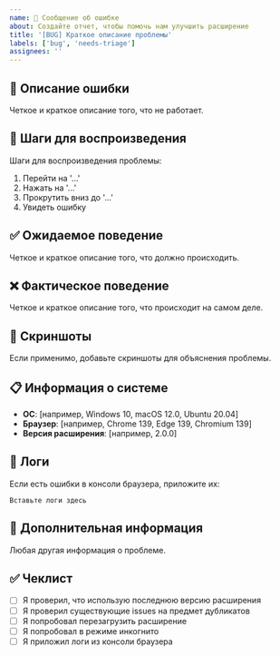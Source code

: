```yaml
---
name: 🐛 Сообщение об ошибке
about: Создайте отчет, чтобы помочь нам улучшить расширение
title: '[BUG] Краткое описание проблемы'
labels: ['bug', 'needs-triage']
assignees: ''
---
```


## 🐛 Описание ошибки
Четкое и краткое описание того, что не работает.

## 🔄 Шаги для воспроизведения
Шаги для воспроизведения проблемы:
1. Перейти на '...'
2. Нажать на '...'
3. Прокрутить вниз до '...'
4. Увидеть ошибку

## ✅ Ожидаемое поведение
Четкое и краткое описание того, что должно происходить.

## ❌ Фактическое поведение
Четкое и краткое описание того, что происходит на самом деле.

## 📸 Скриншоты
Если применимо, добавьте скриншоты для объяснения проблемы.

## 📋 Информация о системе
- **ОС**: [например, Windows 10, macOS 12.0, Ubuntu 20.04]
- **Браузер**: [например, Chrome 139, Edge 139, Chromium 139]
- **Версия расширения**: [например, 2.0.0]

## 📝 Логи
Если есть ошибки в консоли браузера, приложите их:

```
Вставьте логи здесь
```

## 🔧 Дополнительная информация
Любая другая информация о проблеме.

## ✅ Чеклист
- [ ] Я проверил, что использую последнюю версию расширения
- [ ] Я проверил существующие issues на предмет дубликатов
- [ ] Я попробовал перезагрузить расширение
- [ ] Я попробовал в режиме инкогнито
- [ ] Я приложил логи из консоли браузера
